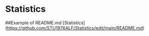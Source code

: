 # Statistics
##Example of README.md
[Statistics] (https://github.com/STU1976ALF/Statistics/edit/main/README.md)
